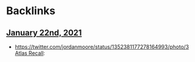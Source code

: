 
# Backlinks
## [January 22nd, 2021](<January 22nd, 2021.md>)
- https://twitter.com/jordanmoore/status/1352381177278164993/photo/3 [Atlas Recall](<Atlas Recall.md>):

